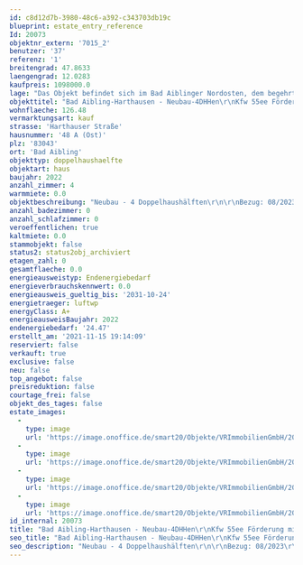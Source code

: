 ```yaml
---
id: c8d12d7b-3980-48c6-a392-c343703db19c
blueprint: estate_entry_reference
Id: 20073
objektnr_extern: '7015_2'
benutzer: '37'
referenz: '1'
breitengrad: 47.8633
laengengrad: 12.0283
kaufpreis: 1098000.0
lage: "Das Objekt befindet sich im Bad Aiblinger Nordosten, dem begehrten Stadtgebiet Harthausen. Bad Aibling als Kurstadt verfügt über alle medizinischen Einrichtungen. Das Kreiskrankenhaus liegt nur ca. 500 m westlich von Harthausen. Zudem entsteht derzeit am Kellerberg (Luftlinie ca. 850 m) vom Objekt entfernt ein neues Ärztezentrum.\r\n\r\nBad Aibling punktet neben allen verfügbaren Schulen, von Fördereinrichtungen bis Gymnasium sowie mit einer Vielzahl von Kindergärten. Bad Aibling ist eine Familienstadt.\r\n\r\nKultur wird in Bad Aibling wichtig genommen. Neben einem Kino wird eine Vielzahl von überregional anerkannten Kulturveranstaltungen am Kurpark oder im Kurhaus angeboten.\r\n\r\nDie historische Innenstadt erlebt gerade ein spannendes Miteinander mit entstehenden architektonisch hochwertigen Neubauten.\r\n\r\nDie gute Stube Bad Aiblings, die Kirchzeile, bietet mit vielen Restaurants und Einkaufsmöglichkeiten allen Bürgern ein belebtes Zentrum, in dem man sich wohlfühlt. Über die südlich des Objekts liegende „Birkenallee“ kann man in wenigen Gehminuten die Kirchzeile erreichen und dabei diese wunderschöne Gehwegachse genießen.\r\n\r\nBad Aibling mit seiner hohen Lebens- und Wohnqualität, hat sich fein rausgeputzt und hat zwischen München, Salzburg und Innsbruck viel zu bieten, Bad Aibling ist auch im Freizeitsektor unschlagbar. Durch die Nähe zu den Bergen und den vielen nahegelegenen Seen, ergeben sich hier unendliche Möglichkeiten, ihre Freizeit zu gestalten.\r\n\r\nViele ausgezeichnete Wanderwege, welche über das östliche Harthausen, über die Harthauser Filze, Ellmosen, Heimatsberg, Jakobsberg führen, sind direkt fußläufig vom Baugrundstück erreichbar und bieten für ausgedehnte Spaziergänge oder Joggingrunden, viele Alternativen. Darüber hinaus ist das „Harthauser“ Freibad in 5 Minuten mit dem Rad erreichbar. Hier kann der Sommer kommen!"
objekttitel: "Bad Aibling-Harthausen - Neubau-4DHHen\r\nKfw 55ee Förderung mitnehmen!\r\nPerfekt für die eigene Familie!"
wohnflaeche: 126.48
vermarktungsart: kauf
strasse: 'Harthauser Straße'
hausnummer: '48 A (Ost)'
plz: '83043'
ort: 'Bad Aibling'
objekttyp: doppelhaushaelfte
objektart: haus
baujahr: 2022
anzahl_zimmer: 4
warmmiete: 0.0
objektbeschreibung: "Neubau - 4 Doppelhaushälften\r\n\r\nBezug: 08/2023\r\n\r\nKeine Käuferprovision!\r\n\r\nDer KfW55ee–Status wird durch die hervorragende energetische Bauweise auch ohne Lüftungsanlage und ohne PV-Anlage erreicht. Eine Lüftungsanlage mit Wärmerückgewinnung erhöht jedoch die Wohnluftqualität und reduziert den Lüftungswärmeverlust und somit den Stromverbrauch. Eine PV-Anlage für den Eigenverbrauch reduziert den teuren Stromeinkauf bei einem Stromversorger im Idealfall, je nach Größe, auf Null!\r\n\r\nHaus Nr.48 (West) inkl. Garage u. Stellplatz\r\nWohnfläche: ca. 126,48 m²\r\nNutzfläche: ca. 30,14 m²\r\nGrundstücksgröße inkl. Anteil an der Zufahrt: ca. 211,98 m²\r\nRESERVIERT\r\n\r\nHaus Nr. 48a (Ost) inkl. Doppelparker\r\nWohnfläche: ca. 126,48 m²\r\nNutzfläche: ca. 30,14 m²\r\nGrundstücksgröße inkl. Anteil an der Zufahrt: ca. 253,61 m²\r\nVERKAUFT\r\n\r\n\r\nHaus Nr. 48b (West) inkl. Doppelparker\r\nWohnfläche: ca. 126,48 m²\r\nNutzfläche: ca. 30,14 m²\r\nGrundstücksgröße inkl. Anteil an der Zufahrt: ca. 235,02 m² .\r\nVERKAUFT\r\n\r\nHaus Nr. 48c (Ost) inkl. Garage u. Stellplatz\r\nWohnfläche: ca. 126,02 m²\r\nNutzfläche: ca. 30,14 m²\r\nGrundstücksgröße inkl. Anteil an der Zufahrt: ca. 257,66 m²\r\nKaufpreis - mit Lüftungsanlage - € 1.098.000,00\r\nKaufpreis - ohne Lüftungsanlage - € 1.089.000,00"
anzahl_badezimmer: 0
anzahl_schlafzimmer: 0
veroeffentlichen: true
kaltmiete: 0.0
stammobjekt: false
status2: status2obj_archiviert
etagen_zahl: 0
gesamtflaeche: 0.0
energieausweistyp: Endenergiebedarf
energieverbrauchskennwert: 0.0
energieausweis_gueltig_bis: '2031-10-24'
energietraeger: luftwp
energyClass: A+
energieausweisBaujahr: 2022
endenergiebedarf: '24.47'
erstellt_am: '2021-11-15 19:14:09'
reserviert: false
verkauft: true
exclusive: false
neu: false
top_angebot: false
preisreduktion: false
courtage_frei: false
objekt_des_tages: false
estate_images:
  -
    type: image
    url: 'https://image.onoffice.de/smart20/Objekte/VRImmobilienGmbH/20073/ae566d9d-12dc-4e49-aab4-c21cf942820e.jpg'
  -
    type: image
    url: 'https://image.onoffice.de/smart20/Objekte/VRImmobilienGmbH/20073/50f209d1-df87-416c-a073-214c8e369dd0.jpg'
  -
    type: image
    url: 'https://image.onoffice.de/smart20/Objekte/VRImmobilienGmbH/20073/8707d190-6bbe-4f5b-80ed-c87a59002eca.jpg'
  -
    type: image
    url: 'https://image.onoffice.de/smart20/Objekte/VRImmobilienGmbH/20073/833759b0-9558-4e81-8b74-552bec405758.jpg'
id_internal: 20073
title: "Bad Aibling-Harthausen - Neubau-4DHHen\r\nKfw 55ee Förderung mitnehmen!\r\nPerfekt für die eigene Familie!"
seo_title: "Bad Aibling-Harthausen - Neubau-4DHHen\r\nKfw 55ee Förderung mitnehmen!\r\nPerfekt für die eigene Familie!"
seo_description: "Neubau - 4 Doppelhaushälften\r\n\r\nBezug: 08/2023\r\n\r\nKeine Käuferprovision!\r\n\r\nDer KfW55ee–Status wird durch die hervorragende energetische Bauweise auch ohne "
---
```

